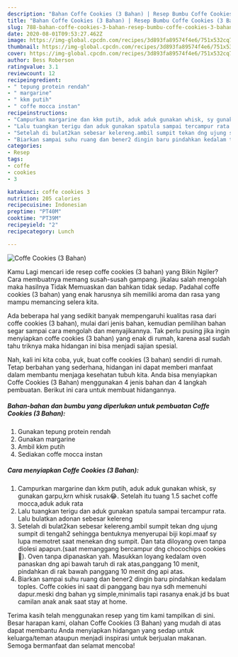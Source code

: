 ```yaml
---
description: "Bahan Coffe Cookies (3 Bahan) | Resep Bumbu Coffe Cookies (3 Bahan) Yang Enak dan Simpel"
title: "Bahan Coffe Cookies (3 Bahan) | Resep Bumbu Coffe Cookies (3 Bahan) Yang Enak dan Simpel"
slug: 788-bahan-coffe-cookies-3-bahan-resep-bumbu-coffe-cookies-3-bahan-yang-enak-dan-simpel
date: 2020-08-01T09:53:27.462Z
image: https://img-global.cpcdn.com/recipes/3d893fa89574f4e6/751x532cq70/coffe-cookies-3-bahan-foto-resep-utama.jpg
thumbnail: https://img-global.cpcdn.com/recipes/3d893fa89574f4e6/751x532cq70/coffe-cookies-3-bahan-foto-resep-utama.jpg
cover: https://img-global.cpcdn.com/recipes/3d893fa89574f4e6/751x532cq70/coffe-cookies-3-bahan-foto-resep-utama.jpg
author: Bess Roberson
ratingvalue: 3.1
reviewcount: 12
recipeingredient:
- " tepung protein rendah"
- " margarine"
- " kkm putih"
- " coffe mocca instan"
recipeinstructions:
- "Campurkan margarine dan kkm putih, aduk aduk gunakan whisk, sy gunakan garpu,krn whisk rusak😂. Setelah itu tuang 1.5 sachet coffe mocca,aduk aduk rata"
- "Lalu tuangkan terigu dan aduk gunakan spatula sampai tercampur rata. Lalu bulatkan adonan sebesar kelereng"
- "Setelah di bulat2kan sebesar kelereng.ambil sumpit tekan dng ujung sumpit di tengah2 sehingga bentuknya menyerupai biji kopi.maaf sy lupa memotret saat menekan dng sumpit. Dan tata diloyang oven tanpa diolesi apapun.(saat memanggang bercampur dng chocochips cookies🙏). Oven tanpa dipanaskan yah. Masukkan loyang kedalam oven panaskan dng api bawah taruh di rak atas,panggang 10 menit, pindahkan di rak bawah panggang 10 menit dng api atas."
- "Biarkan sampai suhu ruang dan bener2 dingin baru pindahkan kedalam toples. Coffe cokies ini saat di panggang bau nya sdh memenuhi dapur.meski dng bahan yg simple,minimalis tapi rasanya enak.jd bs buat camilan anak anak saat stay at home."
categories:
- Resep
tags:
- coffe
- cookies
- 3

katakunci: coffe cookies 3 
nutrition: 205 calories
recipecuisine: Indonesian
preptime: "PT40M"
cooktime: "PT39M"
recipeyield: "2"
recipecategory: Lunch

---
```



![Coffe Cookies (3 Bahan)](https://img-global.cpcdn.com/recipes/3d893fa89574f4e6/751x532cq70/coffe-cookies-3-bahan-foto-resep-utama.jpg)

Kamu Lagi mencari ide resep coffe cookies (3 bahan) yang Bikin Ngiler? Cara membuatnya memang susah-susah gampang. jikalau salah mengolah maka hasilnya Tidak Memuaskan dan bahkan tidak sedap. Padahal coffe cookies (3 bahan) yang enak harusnya sih memiliki aroma dan rasa yang mampu memancing selera kita.



Ada beberapa hal yang sedikit banyak mempengaruhi kualitas rasa dari coffe cookies (3 bahan), mulai dari jenis bahan, kemudian pemilihan bahan segar sampai cara mengolah dan menyajikannya. Tak perlu pusing jika ingin menyiapkan coffe cookies (3 bahan) yang enak di rumah, karena asal sudah tahu triknya maka hidangan ini bisa menjadi sajian spesial.


Nah, kali ini kita coba, yuk, buat coffe cookies (3 bahan) sendiri di rumah. Tetap berbahan yang sederhana, hidangan ini dapat memberi manfaat dalam membantu menjaga kesehatan tubuh kita. Anda bisa menyiapkan Coffe Cookies (3 Bahan) menggunakan 4 jenis bahan dan 4 langkah pembuatan. Berikut ini cara untuk membuat hidangannya.

<!--inarticleads1-->

##### Bahan-bahan dan bumbu yang diperlukan untuk pembuatan Coffe Cookies (3 Bahan):

1. Gunakan  tepung protein rendah
1. Gunakan  margarine
1. Ambil  kkm putih
1. Sediakan  coffe mocca instan




<!--inarticleads2-->

##### Cara menyiapkan Coffe Cookies (3 Bahan):

1. Campurkan margarine dan kkm putih, aduk aduk gunakan whisk, sy gunakan garpu,krn whisk rusak😂. Setelah itu tuang 1.5 sachet coffe mocca,aduk aduk rata
1. Lalu tuangkan terigu dan aduk gunakan spatula sampai tercampur rata. Lalu bulatkan adonan sebesar kelereng
1. Setelah di bulat2kan sebesar kelereng.ambil sumpit tekan dng ujung sumpit di tengah2 sehingga bentuknya menyerupai biji kopi.maaf sy lupa memotret saat menekan dng sumpit. Dan tata diloyang oven tanpa diolesi apapun.(saat memanggang bercampur dng chocochips cookies🙏). Oven tanpa dipanaskan yah. Masukkan loyang kedalam oven panaskan dng api bawah taruh di rak atas,panggang 10 menit, pindahkan di rak bawah panggang 10 menit dng api atas.
1. Biarkan sampai suhu ruang dan bener2 dingin baru pindahkan kedalam toples. Coffe cokies ini saat di panggang bau nya sdh memenuhi dapur.meski dng bahan yg simple,minimalis tapi rasanya enak.jd bs buat camilan anak anak saat stay at home.




Terima kasih telah menggunakan resep yang tim kami tampilkan di sini. Besar harapan kami, olahan Coffe Cookies (3 Bahan) yang mudah di atas dapat membantu Anda menyiapkan hidangan yang sedap untuk keluarga/teman ataupun menjadi inspirasi untuk berjualan makanan. Semoga bermanfaat dan selamat mencoba!
